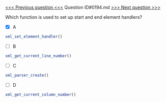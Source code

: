 [<<< Previous question <<<](0193.md)  Question ID#0194.md  [>>> Next question >>>](0195.md) 

Which function is used to set up start and end element handlers?

- [x] A
```php
xml_set_element_handler()
```

- [ ] B
```php
xml_get_current_line_number()
```

- [ ] C
```php
xml_parser_create()
```

- [ ] D
```php
xml_get_current_column_number()
```

